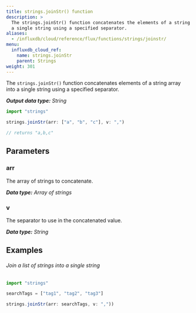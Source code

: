 ```yaml
---
title: strings.joinStr() function
description: >
  The strings.joinStr() function concatenates the elements of a string array into
  a single string using a specified separator.
aliases:
  - /influxdb/cloud/reference/flux/functions/strings/joinstr/
menu:
  influxdb_cloud_ref:
    name: strings.joinStr
    parent: Strings
weight: 301
---
```


The `strings.joinStr()` function concatenates elements of a string array into
a single string using a specified separator.

_**Output data type:** String_

```js
import "strings"

strings.joinStr(arr: ["a", "b", "c"], v: ",")

// returns "a,b,c"
```

## Parameters

### arr
The array of strings to concatenate.

_**Data type:** Array of strings_

### v
The separator to use in the concatenated value.

_**Data type:** String_

## Examples

###### Join a list of strings into a single string
```js
import "strings"

searchTags = ["tag1", "tag2", "tag3"]

strings.joinStr(arr: searchTags, v: ","))
```
